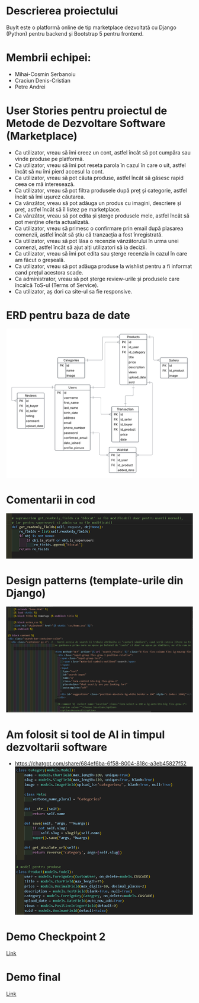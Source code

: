 # Descrierea proiectului
BuyIt este o platformă online de tip marketplace dezvoltată cu Django (Python) pentru backend și Bootstrap 5 pentru frontend.

# Membrii echipei:
- Mihai-Cosmin Serbanoiu
- Craciun Denis-Cristian
- Petre Andrei

# User Stories pentru proiectul de Metode de Dezvoltare Software (Marketplace)

- Ca utilizator, vreau să îmi creez un cont, astfel încât să pot cumpăra sau vinde produse pe platformă.
- Ca utilizator, vreau să îmi pot reseta parola în cazul în care o uit, astfel încât să nu îmi pierd accesul la cont.
- Ca utilizator, vreau să pot căuta produse, astfel încât să găsesc rapid ceea ce mă interesează.
- Ca utilizator, vreau să pot filtra produsele după preț și categorie, astfel încât să îmi ușurez căutarea.
- Ca vânzător, vreau să pot adăuga un produs cu imagini, descriere și preț, astfel încât să îl listez pe marketplace.
- Ca vânzător, vreau să pot edita și șterge produsele mele, astfel încât să pot menține oferta actualizată.
- Ca utilizator, vreau să primesc o confirmare prin email după plasarea comenzii, astfel încât să știu că tranzacția a fost înregistrată.
- Ca utilizator, vreau să pot lăsa o recenzie vânzătorului în urma unei comenzi, astfel încât să ajut alți utilizatori să ia decizii.
- Ca utilizator, vreau să îmi pot edita sau șterge recenzia în cazul în care am făcut o greșeală.
- Ca utilizator, vreau să pot adăuga produse la wishlist pentru a fi informat cand prețul acestora scade.
- Ca administrator, vreau să pot șterge review-urile și produsele care încalcă ToS-ul (Terms of Service).
- Ca utilizator, aș dori ca site-ul sa fie responsive.

# ERD pentru baza de date
![Diagrama](MDSProiect.png)

# Comentarii in cod
![Comentarii](image_2025-06-16_165205647.png)

# Design patterns (template-urile din Django)
![Design](image_2025-06-16_165327606.png)

# Am folosit si tool de AI in timpul dezvoltarii software
- https://chatgpt.com/share/684ef6ba-6f58-8004-818c-a3eb45827f52
![ChatGPT](ChatGPT.png)

# Demo Checkpoint 2
[Link](https://youtu.be/IXj3vdOiuQM)

# Demo final
[Link](https://youtu.be/pfBJXP-jQMM)
